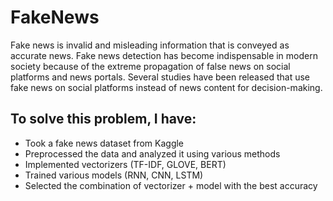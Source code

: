 # FakeNews #

Fake news is invalid and misleading information that is conveyed as accurate news. Fake news detection has become indispensable in modern society because of the extreme propagation of false news on social platforms and news portals. Several studies have been released that use fake news on social platforms instead of news content for decision-making.

## To solve this problem, I have: ##
*	Took a fake news dataset from Kaggle
*	Preprocessed the data and analyzed it using various methods
*	Implemented vectorizers (TF-IDF, GLOVE, BERT)
*	Trained various models (RNN, CNN, LSTM)
*	Selected the combination of vectorizer + model with the best accuracy

